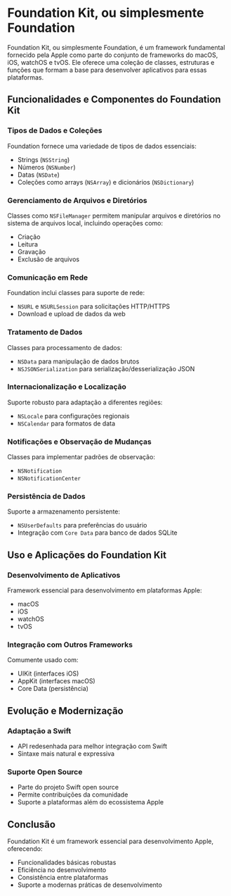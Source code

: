 # Foundation Kit, ou simplesmente Foundation

Foundation Kit, ou simplesmente Foundation, é um framework fundamental fornecido pela Apple como parte do conjunto de frameworks do macOS, iOS, watchOS e tvOS. Ele oferece uma coleção de classes, estruturas e funções que formam a base para desenvolver aplicativos para essas plataformas.

## Funcionalidades e Componentes do Foundation Kit

### Tipos de Dados e Coleções

Foundation fornece uma variedade de tipos de dados essenciais:

- Strings (`NSString`)
- Números (`NSNumber`)
- Datas (`NSDate`)
- Coleções como arrays (`NSArray`) e dicionários (`NSDictionary`)

### Gerenciamento de Arquivos e Diretórios

Classes como `NSFileManager` permitem manipular arquivos e diretórios no sistema de arquivos local, incluindo operações como:

- Criação
- Leitura
- Gravação
- Exclusão de arquivos

### Comunicação em Rede

Foundation inclui classes para suporte de rede:

- `NSURL` e `NSURLSession` para solicitações HTTP/HTTPS
- Download e upload de dados da web

### Tratamento de Dados

Classes para processamento de dados:

- `NSData` para manipulação de dados brutos
- `NSJSONSerialization` para serialização/desserialização JSON

### Internacionalização e Localização

Suporte robusto para adaptação a diferentes regiões:

- `NSLocale` para configurações regionais
- `NSCalendar` para formatos de data

### Notificações e Observação de Mudanças

Classes para implementar padrões de observação:

- `NSNotification`
- `NSNotificationCenter`

### Persistência de Dados

Suporte a armazenamento persistente:

- `NSUserDefaults` para preferências do usuário
- Integração com `Core Data` para banco de dados SQLite

## Uso e Aplicações do Foundation Kit

### Desenvolvimento de Aplicativos

Framework essencial para desenvolvimento em plataformas Apple:

- macOS
- iOS
- watchOS
- tvOS

### Integração com Outros Frameworks

Comumente usado com:

- UIKit (interfaces iOS)
- AppKit (interfaces macOS)
- Core Data (persistência)

## Evolução e Modernização

### Adaptação a Swift

- API redesenhada para melhor integração com Swift
- Sintaxe mais natural e expressiva

### Suporte Open Source

- Parte do projeto Swift open source
- Permite contribuições da comunidade
- Suporte a plataformas além do ecossistema Apple

## Conclusão

Foundation Kit é um framework essencial para desenvolvimento Apple, oferecendo:

- Funcionalidades básicas robustas
- Eficiência no desenvolvimento
- Consistência entre plataformas
- Suporte a modernas práticas de desenvolvimento
